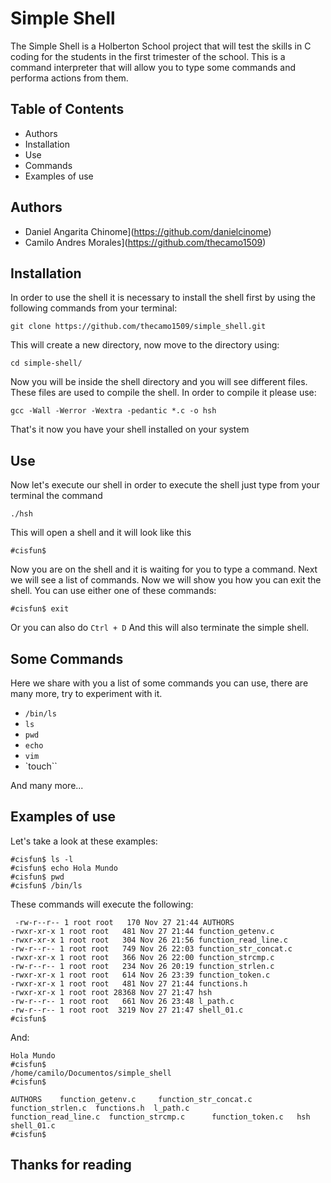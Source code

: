# Simple Shell

The Simple Shell is a Holberton School project that will test the skills in C coding for the students in the first trimester of the school. This is a command interpreter that will allow you to type some commands and performa actions from them.

## Table of Contents

 - Authors
 - Installation
 - Use
 - Commands
 - Examples of use

## Authors

 - Daniel Angarita Chinome](https://github.com/danielcinome)
 - Camilo Andres Morales](https://github.com/thecamo1509)

## Installation

In order to use the shell it is necessary to install the shell first by using the following commands from your terminal:

    git clone https://github.com/thecamo1509/simple_shell.git
This will create a new directory, now move to the directory using:

    cd simple-shell/
Now you will be inside the shell directory and you will see different files. These files are used to compile the shell. In order to compile it please use:

```
gcc -Wall -Werror -Wextra -pedantic *.c -o hsh
```
That's it now you have your shell installed on your system
## Use

Now let's execute our shell in order to execute the shell just type from your terminal the command

    ./hsh
This will open a shell and it will look like this

    #cisfun$ 
Now you are on the shell and it is waiting for you to type a command. Next we will see a list of commands. Now we will show you how you can exit the shell. You can use either one of these commands:

    #cisfun$ exit
Or you can also do `Ctrl + D` And this will also terminate the simple shell.

## Some Commands

Here we share with you a list of some commands you can use, there are many more, try to experiment with it.

 - `/bin/ls`
 - `ls`
 - `pwd`
 - `echo`
 - `vim`
 - `touch``

And many more...

## Examples of use

Let's take a look at these examples:

```
#cisfun$ ls -l
#cisfun$ echo Hola Mundo
#cisfun$ pwd
#cisfun$ /bin/ls
```
These commands will execute the following:

     -rw-r--r-- 1 root root   170 Nov 27 21:44 AUTHORS
    -rwxr-xr-x 1 root root   481 Nov 27 21:44 function_getenv.c
    -rwxr-xr-x 1 root root   304 Nov 26 21:56 function_read_line.c
    -rw-r--r-- 1 root root   749 Nov 26 22:03 function_str_concat.c
    -rwxr-xr-x 1 root root   366 Nov 26 22:00 function_strcmp.c
    -rw-r--r-- 1 root root   234 Nov 26 20:19 function_strlen.c
    -rwxr-xr-x 1 root root   614 Nov 26 23:39 function_token.c
    -rwxr-xr-x 1 root root   481 Nov 27 21:44 functions.h
    -rwxr-xr-x 1 root root 28368 Nov 27 21:47 hsh
    -rw-r--r-- 1 root root   661 Nov 26 23:48 l_path.c
    -rw-r--r-- 1 root root  3219 Nov 27 21:47 shell_01.c
    #cisfun$
And:

    Hola Mundo
    #cisfun$
    /home/camilo/Documentos/simple_shell
    #cisfun$

    AUTHORS    function_getenv.c     function_str_concat.c  function_strlen.c  functions.h  l_path.c
    function_read_line.c  function_strcmp.c      function_token.c   hsh          shell_01.c
    #cisfun$

 ## Thanks for reading
